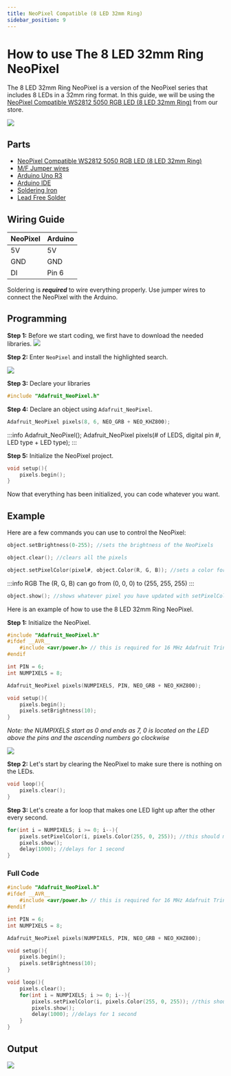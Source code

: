 ```yaml
---
title: NeoPixel Compatible (8 LED 32mm Ring)
sidebar_position: 9
---
```


# How to use The 8 LED 32mm Ring NeoPixel

The 8 LED 32mm Ring NeoPixel is a version of the NeoPixel series that includes 8 LEDs in a 32mm ring format. In this guide, we will be using the [NeoPixel Compatible WS2812 5050 RGB LED (8 LED 32mm Ring)](https://www.canadarobotix.com/products/2737) from our store.

![](/img/docs/product_guide/2737_03.png)

## Parts
* [NeoPixel Compatible WS2812 5050 RGB LED (8 LED 32mm Ring)](https://www.canadarobotix.com/products/2737)
* [M/F Jumper wires](https://www.canadarobotix.com/collections/cables-wires-and-connectors/products/1162)
* [Arduino Uno R3](https://www.canadarobotix.com/products/60)
* [Arduino IDE](https://www.arduino.cc/en/software)
* [Soldering Iron](https://www.canadarobotix.com/products/2852)
* [Lead Free Solder](https://www.canadarobotix.com/products/964)

## Wiring Guide
|NeoPixel|Arduino|
|---|---|
|5V|5V|
|GND|GND|
|DI|Pin 6|

Soldering is **_required_** to wire everything properly. Use jumper wires to connect the NeoPixel with the Arduino.

## Programming

**Step 1:** Before we start coding, we first have to download the needed libraries.
![](/img/docs/product_guide/2737_01.png)

**Step 2:** Enter `NeoPixel` and install the highlighted search.

![](/img/docs/product_guide/2631_03.png)

**Step 3:** Declare your libraries

```c
#include "Adafruit_NeoPixel.h"
```

**Step 4:** Declare an object using `Adafruit_NeoPixel`.

```c
Adafruit_NeoPixel pixels(8, 6, NEO_GRB + NEO_KHZ800);
```

:::info Adafruit_NeoPixel();
Adafruit_NeoPixel pixels(# of LEDS, digital pin #, LED type + LED type);
:::

**Step 5:** Initialize the NeoPixel project.

```c
void setup(){
    pixels.begin();
}
```

Now that everything has been initialized, you can code whatever you want.

## Example

Here are a few commands you can use to control the NeoPixel:

```c
object.setBrightness(0-255); //sets the brightness of the NeoPixels
```

```c
object.clear(); //clears all the pixels
```

```c
object.setPixelColor(pixel#, object.Color(R, G, B)); //sets a color for a specific pixel
```
:::info RGB
The (R, G, B) can go from (0, 0, 0) to (255, 255, 255)
:::

```c
object.show(); //shows whatever pixel you have updated with setPixelColor
```

Here is an example of how to use the 8 LED 32mm Ring NeoPixel.

**Step 1:** Initialize the NeoPixel.

```c
#include "Adafruit_NeoPixel.h"
#ifdef __AVR__
    #include <avr/power.h> // this is required for 16 MHz Adafruit Trinket
#endif

int PIN = 6;
int NUMPIXELS = 8;

Adafruit_NeoPixel pixels(NUMPIXELS, PIN, NEO_GRB + NEO_KHZ800);

void setup(){
    pixels.begin();
    pixels.setBrightness(10);
}
```

_Note: the NUMPIXELS start as 0 and ends as 7, 0 is located on the LED above the pins and the ascending numbers go clockwise_

![](/img/docs/product_guide/2737_02.png)

**Step 2:** Let's start by clearing the NeoPixel to make sure there is nothing on the LEDs.

```c
void loop(){
    pixels.clear();
}
```

**Step 3:** Let's create a for loop that makes one LED light up after the other every second.

```c
for(int i = NUMPIXELS; i >= 0; i--){
    pixels.setPixelColor(i, pixels.Color(255, 0, 255)); //this should make a magenta color
    pixels.show();
    delay(1000); //delays for 1 second
}
```

### Full Code

```c
#include "Adafruit_NeoPixel.h"
#ifdef __AVR__
    #include <avr/power.h> // this is required for 16 MHz Adafruit Trinket
#endif

int PIN = 6;
int NUMPIXELS = 8;

Adafruit_NeoPixel pixels(NUMPIXELS, PIN, NEO_GRB + NEO_KHZ800);

void setup(){
    pixels.begin();
    pixels.setBrightness(10);
}

void loop(){
    pixels.clear();
    for(int i = NUMPIXELS; i >= 0; i--){
        pixels.setPixelColor(i, pixels.Color(255, 0, 255)); //this should make a magenta color
        pixels.show();
        delay(1000); //delays for 1 second
    }
}
```

## Output

![](/img/docs/product_guide/2737_01.gif)